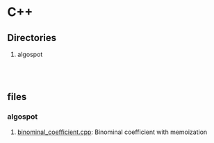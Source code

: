 # C++

## Directories
1. algospot

<br><br>

## files
### algospot
1. [binominal_coefficient.cpp](https://github.com/ChaeWonKong/algorithms/blob/master/cpp/algospot/binominal_coefficient.cpp): Binominal coefficient with memoization